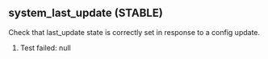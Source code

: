 
## system_last_update (STABLE)

Check that last_update state is correctly set in response to a config update.

1. Test failed: null
